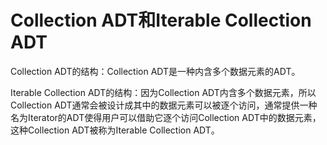 # Collection ADT和Iterable Collection ADT

Collection ADT的结构：Collection ADT是一种内含多个数据元素的ADT。

Iterable Collection ADT的结构：因为Collection ADT内含多个数据元素，所以Collection ADT通常会被设计成其中的数据元素可以被逐个访问，通常提供一种名为Iterator的ADT使得用户可以借助它逐个访问Collection ADT中的数据元素，这种Collection ADT被称为Iterable Collection ADT。
